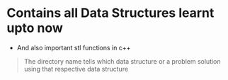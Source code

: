 # Contains all Data Structures learnt upto now

* And also important stl functions in c++

> The directory name tells which data structure or a problem solution using that respective data structure
